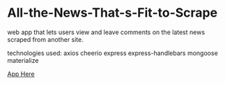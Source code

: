 # All-the-News-That-s-Fit-to-Scrape

web app that lets users view and leave comments on the latest news scraped from another site.

technologies used: axios
cheerio
express
express-handlebars
mongoose
materialize

<a href="">App Here</a>
